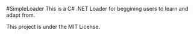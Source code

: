 #SimpleLoader
This is a C# .NET Loader for beggining users to learn and adapt from.

This project is under the MIT License.
